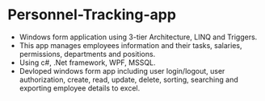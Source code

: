 # Personnel-Tracking-app

- Windows form application using 3-tier Architecture, LINQ and Triggers.
- This app manages employees information and their tasks, salaries, permissions, departments and positions.
- Using c#, .Net framework, WPF, MSSQL.
- Devloped windows form app including user login/logout, user authorization, create, read, update, delete, sorting, searching and exporting employee details to excel.

